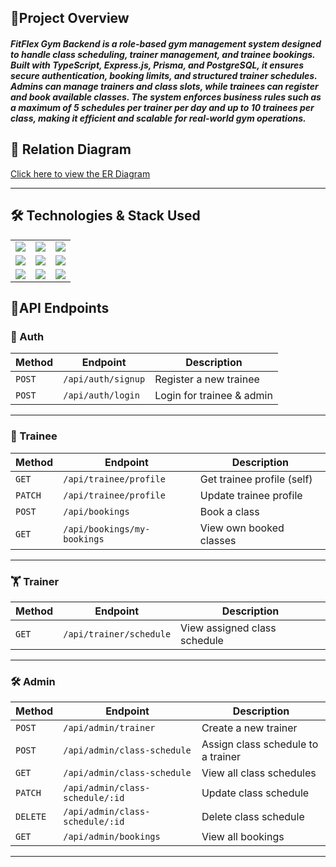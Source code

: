 ## 🚀Project Overview
##### FitFlex Gym Backend is a role-based gym management system designed to handle class scheduling, trainer management, and trainee bookings. Built with TypeScript, Express.js, Prisma, and PostgreSQL, it ensures secure authentication, booking limits, and structured trainer schedules. Admins can manage trainers and class slots, while trainees can register and book available classes. The system enforces business rules such as a maximum of 5 schedules per trainer per day and up to 10 trainees per class, making it efficient and scalable for real-world gym operations.

## 🔗 Relation Diagram

[Click here to view the ER Diagram](https://lucid.app/lucidchart/21412eb7-ae84-46bf-95cb-0510c057b46e/edit?viewport_loc=-1801%2C-1009%2C2558%2C1184%2C0_0&invitationId=inv_f06b09ff-8b3a-481c-a836-0806b92fa691)

---
## 🛠️ Technologies & Stack Used

<table>
  <tr>
    <td><img src="https://img.shields.io/badge/Node.js-339933?style=for-the-badge&logo=node.js&logoColor=white" /></td>
    <td><img src="https://img.shields.io/badge/Express.js-000000?style=for-the-badge&logo=express&logoColor=white" /></td>
    <td><img src="https://img.shields.io/badge/TypeScript-3178C6?style=for-the-badge&logo=typescript&logoColor=white" /></td>
  </tr>
  <tr>
    <td><img src="https://img.shields.io/badge/PostgreSQL-4169E1?style=for-the-badge&logo=postgresql&logoColor=white" /></td>
    <td><img src="https://img.shields.io/badge/Prisma-2D3748?style=for-the-badge&logo=prisma&logoColor=white" /></td>
    <td><img src="https://img.shields.io/badge/JWT-black?style=for-the-badge&logo=JSON%20web%20tokens&logoColor=white" /></td>
  </tr>
  <tr>
    <td><img src="https://img.shields.io/badge/Zod-ECEFF1?style=for-the-badge&logoColor=black" /></td>
    <td><img src="https://img.shields.io/badge/dotenv-8DD6F9?style=for-the-badge&logoColor=black" /></td>
    <td><img src="https://img.shields.io/badge/Vercel-000000?style=for-the-badge&logo=vercel&logoColor=white" /></td>
  </tr>
</table>

## 📡API Endpoints

### 🔐 Auth

| Method | Endpoint          | Description                  |
|--------|-------------------|------------------------------|
| `POST` | `/api/auth/signup` | Register a new trainee       |
| `POST` | `/api/auth/login`  | Login for trainee & admin    |

---

### 👤 Trainee

| Method | Endpoint                      | Description                          |
|--------|-------------------------------|--------------------------------------|
| `GET`  | `/api/trainee/profile`        | Get trainee profile (self)           |
| `PATCH`| `/api/trainee/profile`        | Update trainee profile               |
| `POST` | `/api/bookings`               | Book a class                         |
| `GET`  | `/api/bookings/my-bookings`   | View own booked classes              |

---

### 🏋️ Trainer

| Method | Endpoint                   | Description                    |
|--------|----------------------------|--------------------------------|
| `GET`  | `/api/trainer/schedule`    | View assigned class schedule   |

---

### 🛠️ Admin

| Method | Endpoint                    | Description                            |
|--------|-----------------------------|----------------------------------------|
| `POST` | `/api/admin/trainer`        | Create a new trainer                   |
| `POST` | `/api/admin/class-schedule` | Assign class schedule to a trainer     |
| `GET`  | `/api/admin/class-schedule` | View all class schedules               |
| `PATCH`| `/api/admin/class-schedule/:id` | Update class schedule              |
| `DELETE`| `/api/admin/class-schedule/:id` | Delete class schedule              |
| `GET`  | `/api/admin/bookings`       | View all bookings                      |

---
